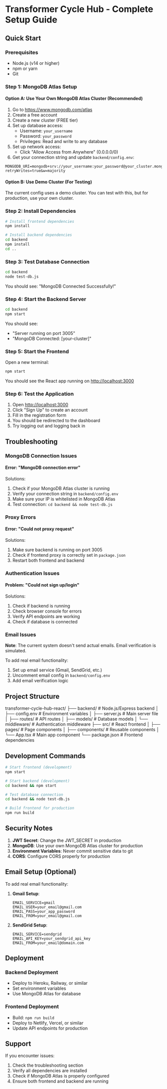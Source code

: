 # Transformer Cycle Hub - Complete Setup Guide

## Quick Start

### Prerequisites

- Node.js (v14 or higher)
- npm or yarn
- Git

### Step 1: MongoDB Atlas Setup

#### Option A: Use Your Own MongoDB Atlas Cluster (Recommended)

1. Go to <https://www.mongodb.com/atlas>
2. Create a free account
3. Create a new cluster (FREE tier)
4. Set up database access:
   - Username: `your_username`
   - Password: `your_password`
   - Privileges: Read and write to any database
5. Set up network access:
   - Click "Allow Access from Anywhere" (0.0.0.0/0)
6. Get your connection string and update `backend/config.env`:

```env
MONGODB_URI=mongodb+srv://your_username:your_password@your_cluster.mongodb.net/transformer_cycle_hub?retryWrites=true&w=majority
```

#### Option B: Use Demo Cluster (For Testing)

The current config uses a demo cluster. You can test with this, but for production, use your own cluster.

### Step 2: Install Dependencies

```bash
# Install frontend dependencies
npm install

# Install backend dependencies
cd backend
npm install
cd ..
```

### Step 3: Test Database Connection

```bash
cd backend
node test-db.js
```

You should see: "MongoDB Connected Successfully!"

### Step 4: Start the Backend Server

```bash
cd backend
npm start
```

You should see:

- "Server running on port 3005"
- "MongoDB Connected: [your-cluster]"

### Step 5: Start the Frontend

Open a new terminal:

```bash
npm start
```

You should see the React app running on <http://localhost:3000>

### Step 6: Test the Application

1. Open <http://localhost:3000>
2. Click "Sign Up" to create an account
3. Fill in the registration form
4. You should be redirected to the dashboard
5. Try logging out and logging back in

## Troubleshooting

### MongoDB Connection Issues

#### Error: "MongoDB connection error"

Solutions:

1. Check if your MongoDB Atlas cluster is running
2. Verify your connection string in `backend/config.env`
3. Make sure your IP is whitelisted in MongoDB Atlas
4. Test connection: `cd backend && node test-db.js`

### Proxy Errors

#### Error: "Could not proxy request"

Solutions:

1. Make sure backend is running on port 3005
2. Check if frontend proxy is correctly set in `package.json`
3. Restart both frontend and backend

### Authentication Issues

#### Problem: "Could not sign up/login"

Solutions:

1. Check if backend is running
2. Check browser console for errors
3. Verify API endpoints are working
4. Check if database is connected

### Email Issues

**Note**: The current system doesn't send actual emails. Email verification is simulated.

To add real email functionality:

1. Set up email service (Gmail, SendGrid, etc.)
2. Uncomment email config in `backend/config.env`
3. Add email verification logic

## Project Structure

transformer-cycle-hub-react/
├── backend/                 # Node.js/Express backend
│   ├── config.env          # Environment variables
│   ├── server.js           # Main server file
│   ├── routes/             # API routes
│   ├── models/             # Database models
│   └── middleware/         # Authentication middleware
├── src/                    # React frontend
│   ├── pages/             # Page components
│   ├── components/        # Reusable components
│   └── App.tsx           # Main app component
└── package.json           # Frontend dependencies

## Development Commands

```bash
# Start frontend (development)
npm start

# Start backend (development)
cd backend && npm start

# Test database connection
cd backend && node test-db.js

# Build frontend for production
npm run build
```

## Security Notes

1. **JWT Secret**: Change the JWT_SECRET in production
2. **MongoDB**: Use your own MongoDB Atlas cluster for production
3. **Environment Variables**: Never commit sensitive data to git
4. **CORS**: Configure CORS properly for production

## Email Setup (Optional)

To add real email functionality:

1. **Gmail Setup**:

   ```env
   EMAIL_SERVICE=gmail
   EMAIL_USER=your_email@gmail.com
   EMAIL_PASS=your_app_password
   EMAIL_FROM=your_email@gmail.com
   ```

2. **SendGrid Setup**:

   ```env
   EMAIL_SERVICE=sendgrid
   EMAIL_API_KEY=your_sendgrid_api_key
   EMAIL_FROM=your_email@domain.com
   ```

## Deployment

### Backend Deployment

- Deploy to Heroku, Railway, or similar
- Set environment variables
- Use MongoDB Atlas for database

### Frontend Deployment

- Build: `npm run build`
- Deploy to Netlify, Vercel, or similar
- Update API endpoints for production

## Support

If you encounter issues:

1. Check the troubleshooting section
2. Verify all dependencies are installed
3. Check if MongoDB Atlas is properly configured
4. Ensure both frontend and backend are running
